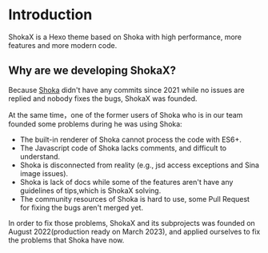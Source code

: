 # Introduction

ShokaX is a Hexo theme based on Shoka with high performance, more features and more modern code.

## Why are we developing ShokaX?

Because [Shoka](https://github.com/amehime/hexo-theme-shoka) didn't have any commits since 2021 while no issues are replied and nobody fixes the bugs, ShokaX was founded.

At the same time，one of the former users of Shoka who is in our team founded some problems during he was using Shoka:

- The built-in renderer of Shoka  cannot process the code with ES6+.
- The Javascript code of Shoka lacks comments, and difficult to understand.
- Shoka is disconnected from reality (e.g., jsd access exceptions and Sina image issues).
- Shoka is lack of docs while some of the features aren't have any guidelines of tips,which is ShokaX solving.
- The community resources of Shoka is hard to use, some Pull Request for fixing the bugs aren't merged yet.

In order to fix those problems, ShokaX and its subprojects was founded on August 2022(production ready on March 2023), and applied ourselves to fix the problems that Shoka have now.
